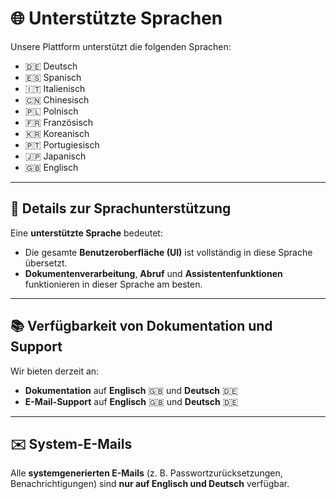 # 🌐 Unterstützte Sprachen

Unsere Plattform unterstützt die folgenden Sprachen:  

- 🇩🇪 Deutsch  
- 🇪🇸 Spanisch  
- 🇮🇹 Italienisch  
- 🇨🇳 Chinesisch  
- 🇵🇱 Polnisch  
- 🇫🇷 Französisch  
- 🇰🇷 Koreanisch  
- 🇵🇹 Portugiesisch  
- 🇯🇵 Japanisch  
- 🇬🇧 Englisch  

---

## 🧩 Details zur Sprachunterstützung

Eine **unterstützte Sprache** bedeutet:  
- Die gesamte **Benutzeroberfläche (UI)** ist vollständig in diese Sprache übersetzt.  
- **Dokumentenverarbeitung**, **Abruf** und **Assistentenfunktionen** funktionieren in dieser Sprache am besten.  

---

## 📚 Verfügbarkeit von Dokumentation und Support

Wir bieten derzeit an:  
- **Dokumentation** auf **Englisch** 🇬🇧 und **Deutsch** 🇩🇪  
- **E-Mail-Support** auf **Englisch** 🇬🇧 und **Deutsch** 🇩🇪  

---

## ✉️ System-E-Mails

Alle **systemgenerierten E-Mails** (z. B. Passwortzurücksetzungen, Benachrichtigungen) sind **nur auf Englisch und Deutsch** verfügbar.